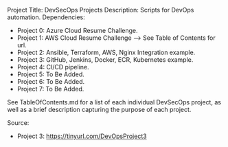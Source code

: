 Project Title: DevSecOps Projects
Description: Scripts for DevOps automation.
Dependencies: 
- Project 0: Azure Cloud Resume Challenge.
- Project 1: AWS Cloud Resume Challenge --> See Table of Contents for url.
- Project 2: Ansible, Terraform, AWS, Nginx Integration example.
- Project 3: GitHub, Jenkins, Docker, ECR, Kubernetes example.
- Project 4: CI/CD pipeline.
- Project 5: To Be Added.
- Project 6: To Be Added.
- Project 7: To Be Added.

See TableOfContents.md for a list of each individual DevSecOps project, as well as a brief description capturing the purpose of each project.

Source:
- Project 3: https://tinyurl.com/DevOpsProject3
